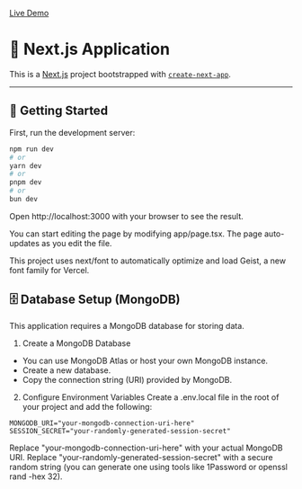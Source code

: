 [Live Demo](https://defect-vision.netlify.app/)

# 🚀 Next.js Application

This is a [Next.js](https://nextjs.org) project bootstrapped with [`create-next-app`](https://nextjs.org/docs/app/api-reference/cli/create-next-app).

---

## 🧰 Getting Started

First, run the development server:

```bash
npm run dev
# or
yarn dev
# or
pnpm dev
# or
bun dev
```
Open http://localhost:3000 with your browser to see the result.

You can start editing the page by modifying app/page.tsx. The page auto-updates as you edit the file.

This project uses next/font to automatically optimize and load Geist, a new font family for Vercel.

## 🗄️ Database Setup (MongoDB)
This application requires a MongoDB database for storing data.

1. Create a MongoDB Database
- You can use MongoDB Atlas or host your own MongoDB instance.
- Create a new database.
- Copy the connection string (URI) provided by MongoDB.

2. Configure Environment Variables
Create a .env.local file in the root of your project and add the following:
```
MONGODB_URI="your-mongodb-connection-uri-here"
SESSION_SECRET="your-randomly-generated-session-secret"
```
Replace "your-mongodb-connection-uri-here" with your actual MongoDB URI.
Replace "your-randomly-generated-session-secret" with a secure random string (you can generate one using tools like 1Password or openssl rand -hex 32).
